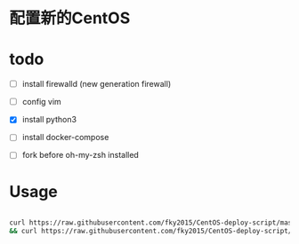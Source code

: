 # 配置新的CentOS

# todo

- [ ] install firewalld (new generation firewall)
- [ ] config vim
- [x] install python3
- [ ] install docker-compose
- [ ] fork before oh-my-zsh installed


# Usage

```bash

curl https://raw.githubusercontent.com/fky2015/CentOS-deploy-script/master/new_config.sh  -O \
&& curl https://raw.githubusercontent.com/fky2015/CentOS-deploy-script/master/zshrc-config -O 

```